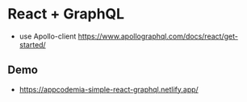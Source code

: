 # React + GraphQL

- use Apollo-client https://www.apollographql.com/docs/react/get-started/

## Demo

- https://appcodemia-simple-react-graphql.netlify.app/